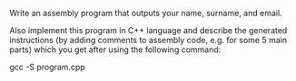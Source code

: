 Write an assembly program that outputs your name, surname, and email.

Also implement this program in C++ language and describe the generated instructions (by adding comments to assembly code, e.g. for some 5 main parts) which you get after using the following command:

gcc -S program.cpp


